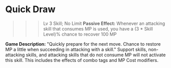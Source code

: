 # __Quick Draw__ #
>>> Lv 3 Skill; No Limit
**Passive Effect:** Whenever an attacking skill that consumes MP is used, you have a (3 * Skill Level)% chance to recover 100 MP

**Game Description:** "Quickly prepare for the next move. Chance to restore MP a little when succeeding in attacking with a skill."
Support skills, non-attacking skills, and attacking skills that do not consume MP will not activate this skill. This includes the effects of combo tags and MP Cost modifiers.
